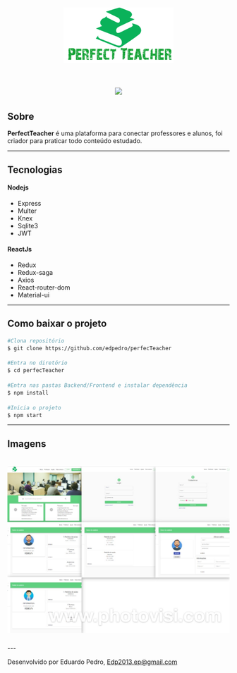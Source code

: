 <h1 align="center">
    <img src="frontend/public/LogoNova.png">
</h1>
<h1 align="center">
    <img src="frontend/public/Principal.gif">
</h1>

## Sobre

**PerfectTeacher** é uma plataforma para conectar professores e alunos, foi criador para praticar todo conteúdo estudado. 

---

## Tecnologias

#### Nodejs
- Express
- Multer
- Knex
- Sqlite3
- JWT

#### ReactJs
- Redux
- Redux-saga
- Axios
- React-router-dom
- Material-ui

---

## Como baixar o projeto

```bash
#Clona repositório
$ git clone https://github.com/edpedro/perfecTeacher

#Entra no diretório
$ cd perfecTeacher

#Entra nas pastas Backend/Frontend e instalar dependência 
$ npm install 

#Inicia o projeto
$ npm start

```

---

## Imagens

<h1 align="center">
    <img src="frontend/public/photovis.jpg">
</h1>
---

Desenvolvido por Eduardo Pedro, Edp2013.ep@gmail.com